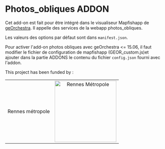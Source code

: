 Photos_obliques ADDON
==============  

Cet add-on est fait pour être intégré dans le visualiseur Mapfishapp de [geOrchestra](https://github.com/georchestra/georchestra). Il appelle des services de la webapp photos_obliques.

Les valeurs des options par défaut sont dans ```manifest.json```.

Pour activer l'add-on photos obliques avec geOrchestra <= 15.06, il faut modifier le fichier de configuration de mapfishapp (GEOR_custom.js)et ajouter dans la partie ADDONS le contenu du fichier ```config.json``` fourni avec l'addon.

This project has been funded by :

<table>
    <tbody>
         <tr>
             <td>Rennes métropole</td>
            <td align="center"><img src="https://cloud.githubusercontent.com/assets/6370443/13951133/407ee162-f02f-11e5-8c70-a7b6cff7ba43.jpg" width="200" alt = "Rennes Métropole"></td>
        </tr>        
    </tbody>
</table>
